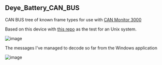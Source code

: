 ## Deye_Battery_CAN_BUS

CAN BUS tree of known frame types for use with [CAN Monitor 3000](https://github.com/tixiv/CAN-Monitor-qt)

Based on this device with [this repo](https://github.com/kobolt/usb-can) as the test for an Unix system.

![image](https://github.com/Psynosaur/Deye_Battery_CAN_BUS/assets/26934113/04c1c34b-6d6d-4141-acb8-f41646d75c32)

The messages I've managed to decode so far from the Windows application

![image](https://github.com/Psynosaur/Deye_Battery_CAN_BUS/assets/26934113/fcef5139-bc05-49d1-b6c4-5e910b7498f6)


